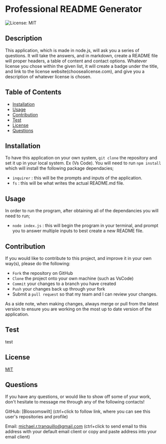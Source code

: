 # Professional README Generator
![License: MIT](https://img.shields.io/badge/License-MIT-yellow.svg)

## Description
This application, which is made in node.js, will ask you a series of questions. It will take the answers, and in markdown, create a README file will proper headers, a table of content and contact options. Whatever license you chose within the given list, it will create a badge under the title, and link to the license website(choosealicense.com), and give you a description of whatever license is chosen. 

## Table of Contents
* [Installation](#installation)
* [Usage](#usage)
* [Contribution](#contribution)
* [Test](#test)
* [License](#license)
* [Questions](#questions)


## Installation
To have this application on your own system, `git clone` the repository and set it up in your local system. Ex (Vs Code).
You will need to run `npm install` which will install the following package dependacies;
* `inquirer` : this will be the prompts and inputs of the application.
* `fs` : this will be what writes the actual README.md file.

## Usage
In order to run the program, after obtaining all of the dependancies you will need to run;
* `node index.js` : this will begin the program in your terminal, and prompt you to answer multiple inputs to best create a new README file. 

## Contribution
If you would like to contribute to this project, and improve it in your own way(s), please do the following:
- `Fork` the repository on GitHub
- `Clone` the project onto your own machine (such as VsCode)
- `Commit` your changes to a branch you have created
- `Push` your changes back up through your fork
- Submit a `pull request` so that my team and I can review your changes.

As a side note, when making changes, always merge or pull from the latest version to ensure you are working on the most up to date version of the application. 

## Test
test

## License
[MIT](https://choosealicense.com/licenses/mit/)

## Questions
If you have any questions, or would like to show off some of your work, don't hesitate to message me through any of the following contacts!

GitHub: [Blossomswilt]
(ctrl+click to follow link, where you can see this user's repositories and profile)
    

Email: michael.r.tranquillo@gmail.com
(ctrl+click to send email to this address with your default email client or copy and paste address into your email client)